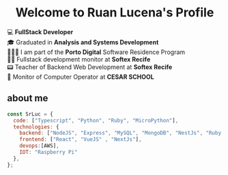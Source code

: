 <p align="center">
  <h1 align="center">Welcome to Ruan Lucena</a>'s Profile</h1>
</p>

💻 **FullStack Developer**
<br>
🎓 Graduated in **Analysis and Systems Development**
<br>
👨🏻‍💻 I am part of the **Porto Digital** Software Residence Program
<br>
🧑‍🏫 Fullstack development monitor at **Softex Recife**
<br>
📟 Teacher of Backend Web Development at **Softex Recife**
<br>
🧠 Monitor of Computer Operator at **CESAR SCHOOL**
## about me

```javascript
const SrLuc = {
  code: ["Typescript", "Python", "Ruby", "MicroPython"],
  technologies: {
    backend: ["NodeJS", "Express", "MySQL", "MongoDB", "NestJs", "Ruby on Rails"],
    frontend: ["React", "VueJS" , "NextJs"],
    devops:[AWS],
    IOT: "Raspberry Pi"
  },
};
```


